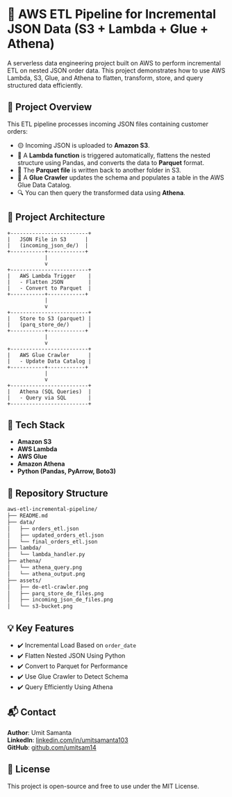 # 🚀 AWS ETL Pipeline for Incremental JSON Data (S3 + Lambda + Glue + Athena)

A serverless data engineering project built on AWS to perform incremental ETL on nested JSON order data. This project demonstrates how to use AWS Lambda, S3, Glue, and Athena to flatten, transform, store, and query structured data efficiently.

## 📌 Project Overview

This ETL pipeline processes incoming JSON files containing customer orders:
- 🟡 Incoming JSON is uploaded to **Amazon S3**.
- 🧠 A **Lambda function** is triggered automatically, flattens the nested structure using Pandas, and converts the data to **Parquet** format.
- 🔄 The **Parquet file** is written back to another folder in S3.
- 🧭 A **Glue Crawler** updates the schema and populates a table in the AWS Glue Data Catalog.
- 🔍 You can then query the transformed data using **Athena**.

## 📁 Project Architecture

```text
+-------------------------+
|   JSON File in S3      |
|   (incoming_json_de/)  |
+-----------+------------+
            |
            v
+-------------------------+
|   AWS Lambda Trigger    |
|   - Flatten JSON        |
|   - Convert to Parquet  |
+-----------+------------+
            |
            v
+-------------------------+
|   Store to S3 (parquet) |
|   (parq_store_de/)      |
+-----------+------------+
            |
            v
+-------------------------+
|   AWS Glue Crawler      |
|   - Update Data Catalog |
+-----------+------------+
            |
            v
+-------------------------+
|   Athena (SQL Queries)  |
|   - Query via SQL       |
+-------------------------+
```

## 🧰 Tech Stack

- **Amazon S3**
- **AWS Lambda**
- **AWS Glue**
- **Amazon Athena**
- **Python (Pandas, PyArrow, Boto3)**

## 📂 Repository Structure

```bash
aws-etl-incremental-pipeline/
├── README.md
├── data/
│   ├── orders_etl.json
│   ├── updated_orders_etl.json
│   └── final_orders_etl.json
├── lambda/
│   └── lambda_handler.py
├── athena/
│   └── athena_query.png
│   └── athena_output.png        
├── assets/
│   ├── de-etl-crawler.png
│   ├── parq_store_de_files.png
│   ├── incoming_json_de_files.png
│   └── s3-bucket.png
```

## 💡 Key Features

- ✔️ Incremental Load Based on `order_date`
- ✔️ Flatten Nested JSON Using Python
- ✔️ Convert to Parquet for Performance
- ✔️ Use Glue Crawler to Detect Schema
- ✔️ Query Efficiently Using Athena

## 📬 Contact

**Author**: Umit Samanta  
**LinkedIn**: [linkedin.com/in/umitsamanta103](https://linkedin.com/in/umitsamanta103)  
**GitHub**: [github.com/umitsam14](https://github.com/umitsam14)

## 📌 License

This project is open-source and free to use under the MIT License.
